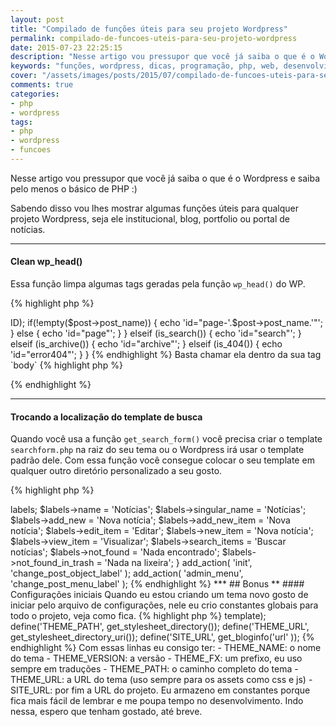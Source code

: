 ```yaml
---
layout: post
title: "Compilado de funções úteis para seu projeto Wordpress"
permalink: compilado-de-funcoes-uteis-para-seu-projeto-wordpress
date: 2015-07-23 22:25:15
description: "Nesse artigo vou pressupor que você já saiba o que é o Wordpress e saiba pelo menos o básico de PHP"
keywords: "funções, wordpress, dicas, programação, php, web, desenvolvimento"
cover: "/assets/images/posts/2015/07/compilado-de-funcoes-uteis-para-seu-projeto-wordpress.jpg"
comments: true
categories:
- php
- wordpress
tags:
- php
- wordpress
- funcoes
---
```


Nesse artigo vou pressupor que você já saiba o que é o Wordpress e saiba pelo menos o básico de PHP :)

Sabendo disso vou lhes mostrar algumas funções úteis para qualquer projeto Wordpress, seja ele institucional, blog, portfolio ou portal de notícias.

***

#### Clean wp_head()

Essa função limpa algumas tags geradas pela função `wp_head()` do WP.

{% highlight php %}
<?php
function head_cleanup() {
  remove_action('wp_head', 'feed_links_extra', 3); // Category feeds.
  remove_action('wp_head', 'feed_links', 2); // Post and comment feeds.
  remove_action('wp_head', 'rsd_link'); // EditURI link.
  remove_action('wp_head', 'wlwmanifest_link'); // Windows live writer.
  remove_action('wp_head', 'index_rel_link'); // Index link.
  remove_action('wp_head', 'parent_post_rel_link', 10, 0); // Previous link.
  remove_action('wp_head', 'start_post_rel_link', 10, 0); // Start link.
  remove_action('wp_head', 'adjacent_posts_rel_link_wp_head', 10, 0); // Links for adjacent posts.
  remove_action('wp_head', 'wp_generator'); // WP version.
}

add_action('init', 'head_cleanup');
{% endhighlight %}

***

#### Remover CSS default da galeria

Essa pequena linha com a função `add_filter()` do wordpress remove o CSS padrão gerado pelo Wordpress para a galeria que é inserida dentro do editor.

{% highlight php %}
<?php
/**
 * Remove injected CSS from gallery.
 */
add_filter('use_default_gallery_style', '__return_false');
{% endhighlight %}

***

#### Painel pais clean

Se você quer um painel administrativo mais limpo basta usar a linhas abaixo.

{% highlight php %}
<?php
/**
 * Remove widgets dashboard.
 */
function admin_remove_dashboard_widgets() {
  remove_meta_box('dashboard_right_now', 'dashboard', 'normal');
  remove_meta_box('dashboard_recent_comments', 'dashboard', 'normal');
  remove_meta_box('dashboard_quick_press', 'dashboard', 'side');
  remove_meta_box('dashboard_incoming_links', 'dashboard', 'normal');
  remove_meta_box('dashboard_plugins', 'dashboard', 'normal');
  remove_meta_box('dashboard_primary', 'dashboard', 'side');
  remove_meta_box('dashboard_secondary', 'dashboard', 'side');
  remove_meta_box('dashboard_recent_drafts', 'dashboard', 'side');

  // Yoast's SEO Plugin Widget
  remove_meta_box('yoast_db_widget', 'dashboard', 'normal');
}

add_action('wp_dashboard_setup', 'admin_remove_dashboard_widgets');
{% endhighlight %}

Você também pode remover o painel de "Bem vindo" padrão do Wordpress com as linhas abaixo.

{% highlight php %}
<?php
/**
 * Remove Welcome Panel.
 */
remove_action('welcome_panel', 'wp_welcome_panel');
{% endhighlight %}

***

#### Adicione um ID na tag `body`

Pra alguns essa função pode ser bem útl... ou não.

{% highlight php %}
<?php
/**
 * The body ID
 */
function add_body_id() {
  global $post;

  if (is_home()) {
    echo 'id="home"';
  } elseif (is_single()) {
    echo 'id="single"';
  } elseif (is_page()) {

    $post = get_post($post->ID);
    if(!empty($post->post_name)) {
      echo 'id="page-'.$post->post_name.'"';
    } else {
      echo 'id="page"';
    }

  } elseif (is_search()) {
    echo 'id="search"';
  } elseif (is_archive()) {
    echo 'id="archive"';
  } elseif (is_404()) {
    echo 'id="error404"';
  }
}
{% endhighlight %}

Basta chamar ela dentro da sua tag `body`

{% highlight php %}
<body id="<?php add_body_id() ?>">
{% endhighlight %}

***

#### Trocando a localização do template de busca

Quando você usa a função `get_search_form()` você precisa criar o template `searchform.php` na raiz do seu tema ou o Wordpress irá usar o template padrão dele. Com essa função você consegue colocar o seu template em qualquer outro diretório personalizado a seu gosto.

{% highlight php %}
<?php
/*
 * change get_search_form
 * */
function my_custom_get_search_form() {
  $form = '';
  locate_template('/templates/searchform.php', true, false);
  return $form;
}
add_filter('get_search_form', 'my_custom_get_search_form');
{% endhighlight %}

***

#### Adicionar Google Analytics no footer

Essa função tem um escript global do GA junto com os scripts chamados pela função `wp_footer()`. Mas antes você precisa definir uma constante de configuração chamada `define(GOOGLE_ANALYTICS_ID, 'UA-12345678-9')` antes de chamar a função.

{% highlight php %}
<?php
/**
 * Script for Google Analytics on wp_footer
 */
function add_google_analytics() {
?>
<script type="text/javascript">
  var _gaq = _gaq || [];
  _gaq.push(['_setAccount', '<?php echo GOOGLE_ANALYTICS_ID ?>']);
  _gaq.push(['_trackPageview']);

  (function() {
    var ga = document.createElement('script'); ga.type = 'text/javascript'; ga.async = true;
    ga.src = ('https:' == document.location.protocol ? 'https://ssl' : 'http://www') + '.google-analytics.com/ga.js';
    var s = document.getElementsByTagName('script')[0]; s.parentNode.insertBefore(ga, s);
  })();
</script>
<?php
}

if (defined('GOOGLE_ANALYTICS_ID')) {
  add_action('wp_footer', 'add_google_analytics', 20);
}
{% endhighlight %}

***

#### Trocar a label de "Posts" para "Notícias"

Com essas duas funções você consigurá alterar as labels de "Posts", "Categorias" e "Tags" padrões do Wordpress para qualquer nome que você desejar.

{% highlight php %}
<?php
/**
 * Change blog labels "Posts" to "Notícias"
 **/
function change_post_menu_label() {
  global $menu;
  global $submenu;
  $menu[5][0]                 = 'Notícias';
  $submenu['edit.php'][5][0]  = 'Notícias';
  $submenu['edit.php'][10][0] = 'Nova notícia';
  // $submenu['edit.php'][15][0] = 'Status'; # alterar label de Categoria
  // $submenu['edit.php'][16][0] = 'Labels'; # alterar label de Tags
  echo '';
}

function change_post_object_label() {
  global $wp_post_types;
  $labels = &$wp_post_types['post']->labels;

  $labels->name               = 'Notícias';
  $labels->singular_name      = 'Notícias';
  $labels->add_new            = 'Nova notícia';
  $labels->add_new_item       = 'Nova notícia';
  $labels->edit_item          = 'Editar';
  $labels->new_item           = 'Nova notícia';
  $labels->view_item          = 'Visualizar';
  $labels->search_items       = 'Buscar notícias';
  $labels->not_found          = 'Nada encontrado';
  $labels->not_found_in_trash = 'Nada na lixeira';
}

add_action( 'init', 'change_post_object_label' );
add_action( 'admin_menu', 'change_post_menu_label' );
{% endhighlight %}


***

## Bonus **

#### Configurações iniciais

Quando eu estou criando um tema novo gosto de iniciar pelo arquivo de configurações, nele eu crio constantes globais para todo o projeto, veja como fica.

{% highlight php %}
<?php
/**
 *  Definitions
 */
$the_theme = wp_get_theme();
define('THEME_NAME', $the_theme['Name']);
define('THEME_VERSION', $the_theme['Version']);
define('THEME_FX', $the_theme->template);
define('THEME_PATH', get_stylesheet_directory());
define('THEME_URL', get_stylesheet_directory_uri());
define('SITE_URL', get_bloginfo('url' ));
{% endhighlight %}

Com essas linhas eu consigo ter:

  - THEME_NAME: o nome do tema
  - THEME_VERSION: a versão
  - THEME_FX: um prefixo, eu uso sempre em traduções
  - THEME_PATH: o caminho completo do tema
  - THEME_URL: a URL do tema (uso sempre para os assets como css e js)
  - SITE_URL: por fim a URL do projeto.

Eu armazeno em constantes porque fica mais fácil de lembrar e me poupa tempo no desenvolvimento.

Indo nessa, espero que tenham gostado, até breve.
